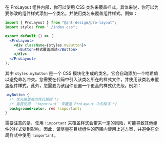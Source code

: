 在 ProLayout 组件内部，你可以使用 CSS 类名来覆盖样式。具体来说，你可以为要修改的组件样式添加一个类名，并使用类名来覆盖组件样式。例如：

```jsx
import { ProLayout } from "@ant-design/pro-layout";
import styles from "./index.css";

export default () => (
  <ProLayout>
    <div className={styles.myButton}>
      <Button>样式覆盖测试</Button>
    </div>
  </ProLayout>
);
```

其中 `styles.myButton` 是一个 CSS 模块化生成的类名，它会自动添加一个哈希值以避免命名冲突。您需要在代码中引入该类名所在的样式文件，并使用该类名来覆盖组件样式。此外，您需要为该组件设置一个更高的样式优先级，例如：

```css
.myButton {
  /* 优先级更高的样式规则 */
  /* 需要使用 `!important` 来覆盖 ProLayout 中的样式 */
  background-color: red !important;
}
```

需要注意的是，使用 `!important` 来覆盖样式会带来一定的风险，可能导致其他组件的样式受到影响。因此，请尽量在目标组件的范围内使用上述方案，并避免在全局样式中使用 `!important`。
